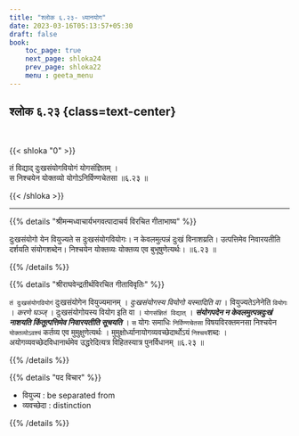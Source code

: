 ```yaml
---
title: "श्लोक ६.२३- ध्यानयोग"
date: 2023-03-16T05:13:57+05:30
draft: false
book:
    toc_page: true
    next_page: shloka24
    prev_page: shloka22
    menu : geeta_menu
---
```




## श्लोक ६.२३ {class=text-center}

<br/>

{{< shloka  "0"  >}}

तं विद्याद् दुःखसंयोगवियोगं योगसंज्ञितम् ।  
स निश्चयेन योक्तव्यो योगोऽनिर्विण्णचेतसा ॥६.२३ ॥

{{< /shloka >}}

---


{{% details "श्रीमन्मध्वाचार्यभगवत्पादाचर्य विरचित  गीताभाष्य" %}}

दुःखसंयोगो येन वियुज्यते स दुःखसंयोगवियोगः। न केवलमुत्पन्नं दुःखं विनाशय्रति। 
उत्पत्तिमेव निवारयतीति दर्शयति संयोगशब्देन। 
निश्चयेन योक्तव्यः योक्तव्य एव बुभूषुणेत्यर्थः।  ॥६.२३ ॥

{{% /details %}}



{{% details "श्रीराघवेन्द्रतीर्थविरचित गीताविवृतिः" %}}

`तं दुःखसंयोगवियोगं` दुःखसंयोगेन वियुज्यमानम्‌ । *दुःखसंयोगस्य*
*वियोगो यस्मादिति वा* । वियुज्यतेऽनेनेति `वियोगः` । *करणे घञ्ज्‌* ।
दुःखसंयोगोयस्य वियोग इति वा । `योगसंज्ञितं विद्यात्‌` । 
***संयोगपदेन न केवलमुत्पन्नदुःखं नाशयति किंतूत्पत्तिमेव निवारयतीति सूचयति*** । 
`स` योगः समाधिः `निर्विण्णचेतसा` विषयविरक्तमनसा निश्चयेन `योक्तव्योऽवश्यं` कर्तव्य
एव मुमुक्षुणेत्यर्थः । मुमुक्षोर्ध्यानायोगव्यवच्छेदार्थोऽयं `निश्चय`शब्दः ।
अयोगव्यवच्छेदविधानार्थमेव उद्धरेदित्यत्र विहितस्यात्र पुनर्विधानम्‌ ॥६.२३ ॥

{{% /details %}}



{{% details "पद विचार" %}}

-  वियुज्य : be separated from
-  व्यवच्छेदा : distinction

{{% /details %}}
